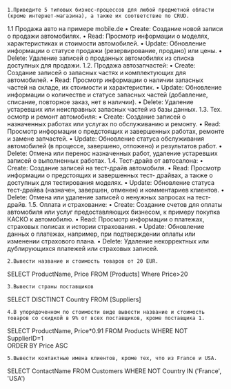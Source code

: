     1.Приведите 5 типовых бизнес-процессов для любой предметной области (кроме интернет-магазина), а также их соответствие по CRUD.

  1.1 Продажа авто на примере mobile.de 
• Create: Создание новой записи о продажи автомобилях.
• Read: Просмотр информации о моделях, характеристиках и стоимости
автомобилей.
• Update: Обновление информации о статусе продажи 
(резервирование, продано) или цены.
• Delete: Удаление записей о проданных автомобилях из списка 
доступных для продажи.
  1.2. Продажа автозапчастей:
• Create: Создание записей о запасных частях и комплектующих для 
автомобилей.
• Read: Просмотр информации о наличии запасных частей на складе, 
их стоимости и характеристик.
• Update: Обновление информации о количестве и статусе запасных 
частей (добавление, списание, повторное заказ, нет в наличии).
• Delete: Удаление устаревших или неисправных запасных частей из 
базы данных.
  1.3. Тех. осмотр и ремонт автомобиля:
• Create: Создание записей о назначенных работах или услугах по 
обслуживанию и ремонту.
• Read: Просмотр информации о предстоящих и завершенных работах, 
ремонте и замене запчастей.
• Update: Обновление статуса обслуживания автомобилей (в процессе, 
завершено, отложено) и результатов работ.
• Delete: Отмена или перенос назначенных работ, удаление 
устаревших записей о выполненных работах.
  1.4. Тест-драйв от автосалона:
• Create: Создание записей на тест-драйв автомобиля.
• Read: Просмотр информации о предстоящих и завершенных тест-
драйвах, а также о доступных для тестирования моделях.
• Update: Обновление статуса тест-драйва (назначен, завершен, 
отменен) и комментариев клиентов.
• Delete: Отмена или удаление записей о ненужных запросах на тест-
драйв.
  1.5. Оплата и страхование:
• Create: Создание счетов для оплаты автомобиля или услуг 
предоставляющих бизнесом, к примеру покупка КАСКО к автомобилю.
• Read: Просмотр информации о платежах, страховых полисах и 
истории страхования.
• Update: Обновление данных о платежах, например, при 
подтверждении оплаты или изменении страхового плана.
• Delete: Удаление некорректных или дублирующихся платежей или 
страховых записей.


    2.Вывести название и стоимость товаров от 20 EUR.
SELECT ProductName, Price
FROM [Products]
Where Price>20

    3.Вывести страны поставщиков
SELECT DISCTINCT Country
FROM [Suppliers]

    4.В упорядоченном по стоимости виде вывести название и стоимость товаров со скидкой в 9% от всех поставщиков, кроме поставщика 1.
SELECT ProductName, Price*0.91
FROM Products
WHERE NOT SupplierID=1	
ORDER BY Price ASC

    5.Вывести контактные имена клиентов, кроме тех, что из France и USA.
SELECT ContactName
FROM Customers
WHERE
NOT Country IN ('France', 'USA')
